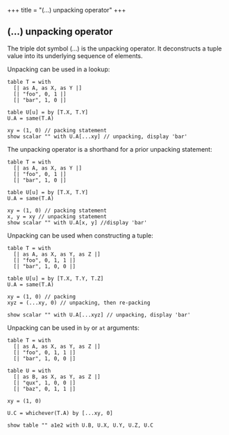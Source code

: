 +++
title = "(...) unpacking operator"
+++

## (...) unpacking operator

The triple dot symbol (...) is the unpacking operator. It deconstructs a tuple value into its underlying sequence of elements.

Unpacking can be used in a lookup:

```envision
table T = with
  [| as A, as X, as Y |]
  [| "foo", 0, 1 |]
  [| "bar", 1, 0 |]

table U[u] = by [T.X, T.Y]
U.A = same(T.A)

xy = (1, 0) // packing statement
show scalar "" with U.A[...xy] // unpacking, display 'bar'
```

The unpacking operator is a shorthand for a prior unpacking statement:

```envision
table T = with
  [| as A, as X, as Y |]
  [| "foo", 0, 1 |]
  [| "bar", 1, 0 |]

table U[u] = by [T.X, T.Y]
U.A = same(T.A)

xy = (1, 0) // packing statement
x, y = xy // unpacking statement
show scalar "" with U.A[x, y] //display 'bar'
```

Unpacking can be used when constructing a tuple:

```envision
table T = with
  [| as A, as X, as Y, as Z |]
  [| "foo", 0, 1, 1 |]
  [| "bar", 1, 0, 0 |]

table U[u] = by [T.X, T.Y, T.Z]
U.A = same(T.A)

xy = (1, 0) // packing
xyz = (...xy, 0) // unpacking, then re-packing

show scalar "" with U.A[...xyz] // unpacking, display 'bar'
```

Unpacking can be used in `by` or `at` arguments:

```envision
table T = with
  [| as A, as X, as Y, as Z |]
  [| "foo", 0, 1, 1 |]
  [| "bar", 1, 0, 0 |]

table U = with
  [| as B, as X, as Y, as Z |]
  [| "qux", 1, 0, 0 |]
  [| "baz", 0, 1, 1 |]

xy = (1, 0)

U.C = whichever(T.A) by [...xy, 0]

show table "" a1e2 with U.B, U.X, U.Y, U.Z, U.C
```
